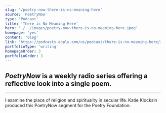 ```yaml
---
slug: '/poetry-now-there-is-no-meaning-here'
source: 'PoetryNow'
type: 'Podcast'
title: 'There is No Meaning Here'
hero: './../images/poetry-now-there-is-no-meaning-here.jpeg'
homepage: 'yes'
content: 'blog'
link: 'https://podcasts.apple.com/us/podcast/there-is-no-meaning-here/id1110402018?i=1000459058825'
portfolioType: 'writing'
homepageOrder: 3
portfolioOrder: 3
---
```


## _PoetryNow_ is a weekly radio series offering a reflective look into a single poem.

---

I examine the place of religion and spirituality in secular life. Katie Klocksin produced this PoetryNow segment for the Poetry Foundation.
